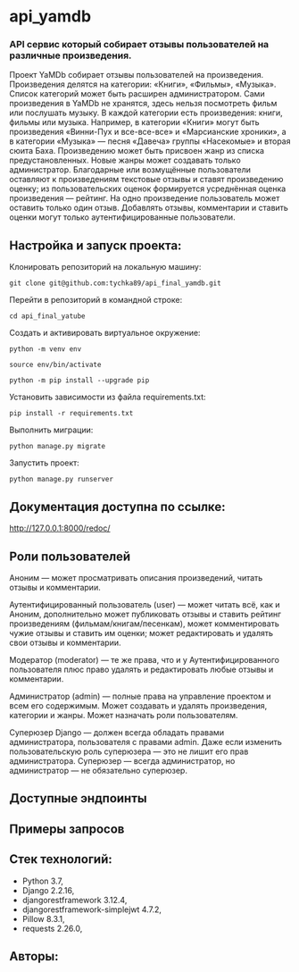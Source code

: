 # api_yamdb
### API сервис который собирает отзывы пользователей на различные произведения.

Проект YaMDb собирает отзывы пользователей на произведения. Произведения делятся на категории: «Книги», «Фильмы», «Музыка». Список категорий может быть расширен администратором.
Сами произведения в YaMDb не хранятся, здесь нельзя посмотреть фильм или послушать музыку.
В каждой категории есть произведения: книги, фильмы или музыка. Например, в категории «Книги» могут быть произведения «Винни-Пух и все-все-все» и «Марсианские хроники», а в категории «Музыка» — песня «Давеча» группы «Насекомые» и вторая сюита Баха.
Произведению может быть присвоен жанр из списка предустановленных. Новые жанры может создавать только администратор.
Благодарные или возмущённые пользователи оставляют к произведениям текстовые отзывы и ставят произведению оценку; из пользовательских оценок формируется усреднённая оценка произведения — рейтинг. На одно произведение пользователь может оставить только один отзыв. Добавлять отзывы, комментарии и ставить оценки могут только аутентифицированные пользователи.

## Настройка и запуск проекта:

Клонировать репозиторий на локальную машину:

```
git clone git@github.com:tychka89/api_final_yamdb.git
```

Перейти в репозиторий в командной строке:

```
cd api_final_yatube
```

Cоздать и активировать виртуальное окружение:

```
python -m venv env
```

```
source env/bin/activate
```

```
python -m pip install --upgrade pip
```

Установить зависимости из файла requirements.txt:

```
pip install -r requirements.txt
```

Выполнить миграции:

```
python manage.py migrate
```

Запустить проект:

```
python manage.py runserver
```

## Документация доступна по ссылке: 
http://127.0.0.1:8000/redoc/

## Роли пользователей
Аноним — может просматривать описания произведений, читать отзывы и комментарии.

Аутентифицированный пользователь (user) — может читать всё, как и Аноним, дополнительно может публиковать отзывы и ставить рейтинг произведениям (фильмам/книгам/песенкам), может комментировать чужие отзывы и ставить им оценки; может редактировать и удалять свои отзывы и комментарии.

Модератор (moderator) — те же права, что и у Аутентифицированного пользователя плюс право удалять и редактировать любые отзывы и комментарии.

Администратор (admin) — полные права на управление проектом и всем его содержимым. Может создавать и удалять произведения, категории и жанры. Может назначать роли пользователям.

Суперюзер Django — должен всегда обладать правами администратора, пользователя с правами admin. Даже если изменить пользовательскую роль суперюзера — это не лишит его прав администратора. Суперюзер — всегда администратор, но администратор — не обязательно суперюзер.

## Доступные эндпоинты

## Примеры запросов

## Стек технологий: 
- Python 3.7,
- Django 2.2.16,
- djangorestframework 3.12.4,
- djangorestframework-simplejwt 4.7.2,
- Pillow 8.3.1,
- requests 2.26.0,

## Авторы:

